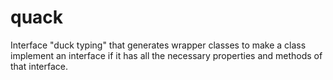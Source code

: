 # quack
Interface "duck typing" that generates wrapper classes to make a class implement an interface if it has all the necessary properties and methods of that interface.
